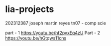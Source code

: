 # lia-projects

202312387
joseph martin reyes
tn07 - comp scie

part - 1 https://youtu.be/hf2pvxEq4zU
Part - 2 https://youtu.be/hGtqws11cns
